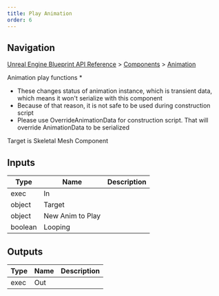 ```yaml
---
title: Play Animation
order: 6
---
```

## Navigation

[Unreal Engine Blueprint API Reference](https://dev.epicgames.com/documentation/en-us/unreal-engine/BlueprintAPI) > [Components](https://dev.epicgames.com/documentation/en-us/unreal-engine/BlueprintAPI/Components) > [Animation](https://dev.epicgames.com/documentation/en-us/unreal-engine/BlueprintAPI/Components/Animation)

Animation play functions
\*

- These changes status of animation instance, which is transient data, which means it won't serialize with this component
- Because of that reason, it is not safe to be used during construction script
- Please use OverrideAnimationData for construction script. That will override AnimationData to be serialized

Target is Skeletal Mesh Component

## Inputs

| Type | Name | Description |
| --- | --- | --- |
| exec | In |  |
| object | Target |  |
| object | New Anim to Play |  |
| boolean | Looping |  |

## Outputs

| Type | Name | Description |
| --- | --- | --- |
| exec | Out |  |
